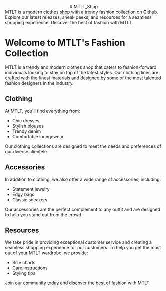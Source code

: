 <div align="center"># MTLT_Shop</div>
MTLT is a modern clothes shop with a trendy fashion collection on Github. Explore our latest releases, sneak peeks, and resources for a seamless shopping experience. Discover the best of fashion with MTLT.
<h1>Welcome to MTLT's Fashion Collection</h1>
	<p>MTLT is a trendy and modern clothes shop that caters to fashion-forward individuals looking to stay on top of the latest styles. Our clothing lines are crafted with the finest materials and designed by some of the most talented fashion designers in the industry.</p>
	<h2 style="color = #FF5733;">Clothing</h2>
	<p>At MTLT, you'll find everything from:</p>
	<ul>
		<li>Chic dresses</li>
		<li>Stylish blouses</li>
		<li>Trendy denim</li>
		<li>Comfortable loungewear</li>
	</ul>
	<p>Our clothing collections are designed to meet the needs and preferences of our diverse clientele.</p>
	<h2 style="color = #FF5733;">Accessories</h2>
	<p>In addition to clothing, we also offer a wide range of accessories, including:</p>
	<ul>
		<li>Statement jewelry</li>
		<li>Edgy bags</li>
		<li>Classic sneakers</li>
	</ul>
	<p>Our accessories are the perfect complement to any outfit and are designed to help you stand out from the crowd.</p>
	<h2 style="color = #FF5733;">Resources</h2>
	<p>We take pride in providing exceptional customer service and creating a seamless shopping experience for our customers. To help you get the most out of your MTLT wardrobe, we provide:</p>
	<ul>
		<li>Size charts</li>
		<li>Care instructions</li>
		<li>Styling tips</li>
	</ul>
	<p>Join our community today and discover the best of fashion with MTLT.</p>
